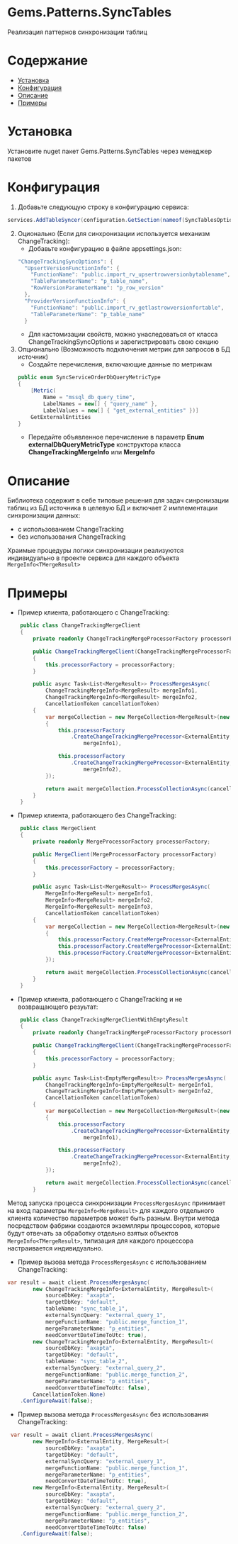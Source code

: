 # Gems.Patterns.SyncTables

Реализация паттернов синхронизации таблиц

# Содержание

* [Установка](#установка)
* [Конфигурация](#конфигурация)
* [Описание](#описание)
* [Примеры](#примеры)

# Установка
Установите nuget пакет Gems.Patterns.SyncTables через менеджер пакетов

# Конфигурация
1. Добавьте следующую строку в конфигурацию сервиса:
```csharp
services.AddTableSyncer(configuration.GetSection(nameof(SyncTablesOptions)));
```
2. Оционально (Если для синхронизации используется механизм ChangeTracking):
   *  Добавьте конфигурацию в файле appsettings.json:
    ```csharp
    "ChangeTrackingSyncOptions": {
      "UpsertVersionFunctionInfo": {
        "FunctionName": "public.import_rv_upsertrowversionbytablename",
        "TableParameterName": "p_table_name",
        "RowVersionParameterName": "p_row_version"
      },
      "ProviderVersionFunctionInfo": {
        "FunctionName": "public.import_rv_getlastrowversionfortable",
        "TableParameterName": "p_table_name"
      }
    ```
   * Для кастомизации свойств, можно унаследоваться от класса ChangeTrackingSyncOptions и зарегистрировать свою секцию
3. Опционально (Возможность подключения метрик для запросов в БД источник)
    * Создайте перечисления, включающие данные по метрикам
    ```csharp
   public enum SyncServiceOrderDbQueryMetricType
   {
        [Metric(
            Name = "mssql_db_query_time",
            LabelNames = new[] { "query_name" },
            LabelValues = new[] { "get_external_entities" })]
        GetExternalEntities
   }
    ```
   * Передайте объявленное перечисление в параметр **Enum externalDbQueryMetricType** конструктора класса **ChangeTrackingMergeInfo** или **MergeInfo**

# Описание
Библиотека содержит в себе типовые решения для задач синронизации таблиц из БД источника в целевую БД и включает 2 имплементации синхронизации данных:
- c использованием ChangeTracking
- без использования ChangeTracking

Храимые процедуры логики синхронизации реализуются индивидуально в проекте сервиса для каждого объекта `MergeInfo<TMergeResult>` 

# Примеры
* Пример клиента, работающего с ChangeTracking:
```csharp
    public class ChangeTrackingMergeClient
    {
        private readonly ChangeTrackingMergeProcessorFactory processorFactory;

        public ChangeTrackingMergeClient(ChangeTrackingMergeProcessorFactory processorFactory)
        {
            this.processorFactory = processorFactory;
        }

        public async Task<List<MergeResult>> ProcessMergesAsync(
            ChangeTrackingMergeInfo<MergeResult> mergeInfo1,
            ChangeTrackingMergeInfo<MergeResult> mergeInfo2,
            CancellationToken cancellationToken)
        {
            var mergeCollection = new MergeCollection<MergeResult>(new List<BaseMergeProcessor<MergeResult>>
            {
                this.processorFactory
                    .CreateChangeTrackingMergeProcessor<ExternalEntity, TargetEntity, MergeResult>(
                        mergeInfo1),

                this.processorFactory
                    .CreateChangeTrackingMergeProcessor<ExternalEntity, TargetEntity, MergeResult>(
                        mergeInfo2),
            });

            return await mergeCollection.ProcessCollectionAsync(cancellationToken).ConfigureAwait(false);
        }
    }
```
* Пример клиента, работающего без ChangeTracking:
```csharp
    public class MergeClient
    {
        private readonly MergeProcessorFactory processorFactory;

        public MergeClient(MergeProcessorFactory processorFactory)
        {
            this.processorFactory = processorFactory;
        }

        public async Task<List<MergeResult>> ProcessMergesAsync(
            MergeInfo<MergeResult> mergeInfo1,
            MergeInfo<MergeResult> mergeInfo2,
            MergeInfo<MergeResult> mergeInfo3,
            CancellationToken cancellationToken)
        {
            var mergeCollection = new MergeCollection<MergeResult>(new List<BaseMergeProcessor<MergeResult>>
            {
                this.processorFactory.CreateMergeProcessor<ExternalEntity, TargetEntity, MergeResult>(mergeInfo1),
                this.processorFactory.CreateMergeProcessor<ExternalEntity, TargetEntity, MergeResult>(mergeInfo2),
                this.processorFactory.CreateMergeProcessor<ExternalEntity, TargetEntity, MergeResult>(mergeInfo3)
            });

            return await mergeCollection.ProcessCollectionAsync(cancellationToken).ConfigureAwait(false);
        }
    }
```

* Пример клиента, работающего с ChangeTracking и не возвращающего резуьтат:
```csharp
    public class ChangeTrackingMergeClientWithEmptyResult
    {
        private readonly ChangeTrackingMergeProcessorFactory processorFactory;

        public ChangeTrackingMergeClient(ChangeTrackingMergeProcessorFactory processorFactory)
        {
            this.processorFactory = processorFactory;
        }

        public async Task<List<EmptyMergeResult>> ProcessMergesAsync(
            ChangeTrackingMergeInfo<EmptyMergeResult> mergeInfo1,
            ChangeTrackingMergeInfo<EmptyMergeResult> mergeInfo2,
            CancellationToken cancellationToken)
        {
            var mergeCollection = new MergeCollection<MergeResult>(new List<BaseMergeProcessor<EmptyMergeResult>>
            {
                this.processorFactory
                    .CreateChangeTrackingMergeProcessor<ExternalEntity, TargetEntity, EmptyMergeResult>(
                        mergeInfo1),

                this.processorFactory
                    .CreateChangeTrackingMergeProcessor<ExternalEntity, TargetEntity, EmptyMergeResult>(
                        mergeInfo2),
            });

            return await mergeCollection.ProcessCollectionAsync(cancellationToken).ConfigureAwait(false);
        }
```

Метод запуска процесса синхронизации `ProcessMergesAsync` принимает на вход параметры `MergeInfo<MergeResult>` для каждого отдельного клиента количество параметров может быть разным. Внутри метода посредством фабрики создаются экземлляры процессоров, которые будут отвечать за обработку отдельно взятых объектов `MergeInfo<TMergeResult>`, типизация для каждого процессора настраивается индивидуально.

* Пример вызова метода `ProcessMergesAsync` c использованием ChangeTracking:
```csharp
var result = await client.ProcessMergesAsync(
        new ChangeTrackingMergeInfo<ExternalEntity, MergeResult>(
            sourceDbKey: "axapta",
            targetDbKey: "default",
            tableName: "sync_table_1",
            externalSyncQuery: "external_query_1",
            mergeFunctionName: "public.merge_function_1",
            mergeParameterName: "p_entities",
            needConvertDateTimeToUtc: true),
        new ChangeTrackingMergeInfo<ExternalEntity, MergeResult>(
            sourceDbKey: "axapta",
            targetDbKey: "default",
            tableName: "sync_table_2",
            externalSyncQuery: "external_query_2",
            mergeFunctionName: "public.merge_function_2",
            mergeParameterName: "p_entities",
            needConvertDateTimeToUtc: false),
        CancellationToken.None)
    .ConfigureAwait(false);
```
* Пример вызова метода `ProcessMergesAsync` без использования ChangeTracking:
```csharp
 var result = await client.ProcessMergesAsync(
        new MergeInfo<ExternalEntity, MergeResult>(
            sourceDbKey: "axapta",
            targetDbKey: "default",
            externalSyncQuery: "external_query_1",
            mergeFunctionName: "public.merge_function_1",
            mergeParameterName: "p_entities",
            needConvertDateTimeToUtc: true),
        new MergeInfo<ExternalEntity, MergeResult>(
            sourceDbKey: "axapta",
            targetDbKey: "default",
            externalSyncQuery: "external_query_2",
            mergeFunctionName: "public.merge_function_2",
            mergeParameterName: "p_entities",
            needConvertDateTimeToUtc: false)
    .ConfigureAwait(false);

```